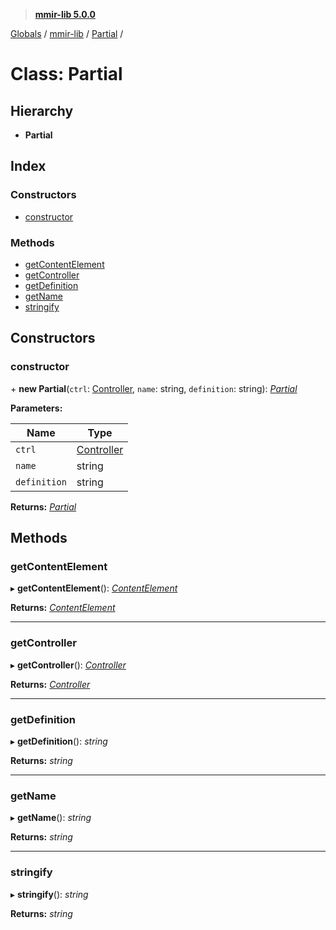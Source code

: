> **[mmir-lib 5.0.0](../README.md)**

[Globals](../README.md) / [mmir-lib](../modules/mmir_lib.md) / [Partial](mmir_lib.partial.md) /

# Class: Partial

## Hierarchy

* **Partial**

## Index

### Constructors

* [constructor](mmir_lib.partial.md#constructor)

### Methods

* [getContentElement](mmir_lib.partial.md#getcontentelement)
* [getController](mmir_lib.partial.md#getcontroller)
* [getDefinition](mmir_lib.partial.md#getdefinition)
* [getName](mmir_lib.partial.md#getname)
* [stringify](mmir_lib.partial.md#stringify)

## Constructors

###  constructor

\+ **new Partial**(`ctrl`: [Controller](mmir_lib.controller.md), `name`: string, `definition`: string): *[Partial](mmir_lib.partial.md)*

**Parameters:**

Name | Type |
------ | ------ |
`ctrl` | [Controller](mmir_lib.controller.md) |
`name` | string |
`definition` | string |

**Returns:** *[Partial](mmir_lib.partial.md)*

## Methods

###  getContentElement

▸ **getContentElement**(): *[ContentElement](mmir_lib.contentelement.md)*

**Returns:** *[ContentElement](mmir_lib.contentelement.md)*

___

###  getController

▸ **getController**(): *[Controller](mmir_lib.controller.md)*

**Returns:** *[Controller](mmir_lib.controller.md)*

___

###  getDefinition

▸ **getDefinition**(): *string*

**Returns:** *string*

___

###  getName

▸ **getName**(): *string*

**Returns:** *string*

___

###  stringify

▸ **stringify**(): *string*

**Returns:** *string*